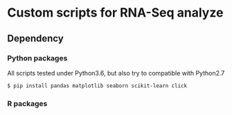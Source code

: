 # Custom scripts for RNA-Seq analyze

## Dependency

### Python packages

All scripts tested under Python3.6, but also try to compatible with Python2.7

```bash
$ pip install pandas matplotlib seaborn scikit-learn click
```

### R packages